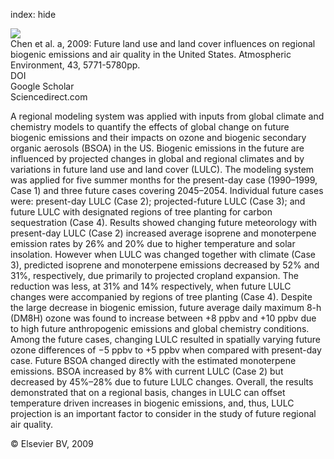 index: hide

<div class="Citation">
    <div class="Citation-thumb CitationThumb-linked"  data-href="https://doi.org/10.1016/j.atmosenv.2009.08.015">
      <img src="https://static.claimspace.cloud/climate-study-static/refs/thumbs/11/Chen_et_al_2009a-thumb.png" />
    </div>

  <div class="Citation-body">
    <div class="Citation-text">Chen et al. a, 2009: Future land use and land cover influences on regional biogenic emissions and air quality in the United States. <span class="Article-journal">Atmospheric Environment, </span><span class="Article-volume">43, </span>5771-5780pp.</div>
    <div class="Citation-links">
      <div class="CitationLink" data-href="https://doi.org/10.1016/j.atmosenv.2009.08.015">
        <div class="CitationLink-icon CitationLink-Doi"></div>
        <div class="CitationLink-text">DOI</div>
      </div>
      <div class="CitationLink" data-href="https://scholar.google.com/scholar?q=10.1016/j.atmosenv.2009.08.015">
        <div class="CitationLink-icon CitationLink-Scholar"></div>
        <div class="CitationLink-text">Google Scholar</div>
      </div>
      <div class="CitationLink" data-href="http://www.sciencedirect.com/science/article/B6VH3-4X378JH-1/2/c761e9a53b476a7ea16d3a7a79750bb2">
        <div class="CitationLink-icon CitationLink-Publisher"></div>
        <div class="CitationLink-text">Sciencedirect.com</div>
      </div>
    </div>
  </div>
</div>

A regional modeling system was applied with inputs from global climate and chemistry models to quantify the effects of global change on future biogenic emissions and their impacts on ozone and biogenic secondary organic aerosols (BSOA) in the US. Biogenic emissions in the future are influenced by projected changes in global and regional climates and by variations in future land use and land cover (LULC). The modeling system was applied for five summer months for the present-day case (1990–1999, Case 1) and three future cases covering 2045–2054. Individual future cases were: present-day LULC (Case 2); projected-future LULC (Case 3); and future LULC with designated regions of tree planting for carbon sequestration (Case 4). Results showed changing future meteorology with present-day LULC (Case 2) increased average isoprene and monoterpene emission rates by 26% and 20% due to higher temperature and solar insolation. However when LULC was changed together with climate (Case 3), predicted isoprene and monoterpene emissions decreased by 52% and 31%, respectively, due primarily to projected cropland expansion. The reduction was less, at 31% and 14% respectively, when future LULC changes were accompanied by regions of tree planting (Case 4). Despite the large decrease in biogenic emission, future average daily maximum 8-h (DM8H) ozone was found to increase between +8 ppbv and +10 ppbv due to high future anthropogenic emissions and global chemistry conditions. Among the future cases, changing LULC resulted in spatially varying future ozone differences of −5 ppbv to +5 ppbv when compared with present-day case. Future BSOA changed directly with the estimated monoterpene emissions. BSOA increased by 8% with current LULC (Case 2) but decreased by 45%–28% due to future LULC changes. Overall, the results demonstrated that on a regional basis, changes in LULC can offset temperature driven increases in biogenic emissions, and, thus, LULC projection is an important factor to consider in the study of future regional air quality.

<div class="Citation-copy">
&copy; Elsevier BV, 2009
</div>